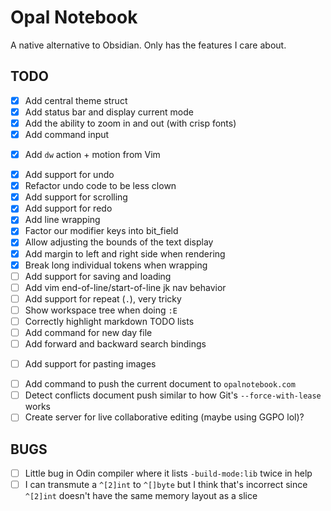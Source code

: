 # Opal Notebook

A native alternative to Obsidian. Only has the features I care about.

## TODO

- [x] Add central theme struct
- [x] Add status bar and display current mode
- [x] Add the ability to zoom in and out (with crisp fonts)
- [x] Add command input
* [x] Add `dw` action + motion from Vim
- [x] Add support for undo
- [x] Refactor undo code to be less clown
- [x] Add support for scrolling
- [x] Add support for redo
- [x] Add line wrapping
- [x] Factor our modifier keys into bit_field
- [x] Allow adjusting the bounds of the text display
- [x] Add margin to left and right side when rendering
- [x] Break long individual tokens when wrapping
- [ ] Add support for saving and loading
- [ ] Add vim end-of-line/start-of-line jk nav behavior
- [ ] Add support for repeat (`.`), very tricky
- [ ] Show workspace tree when doing `:E`
- [ ] Correctly highlight markdown TODO lists
- [ ] Add command for new day file
- [ ] Add forward and backward search bindings
* [ ] Add support for pasting images
- [ ] Add command to push the current document to `opalnotebook.com`
- [ ] Detect conflicts document push similar to how Git's `--force-with-lease` works
- [ ] Create server for live collaborative editing (maybe using GGPO lol)?

## BUGS

- [ ] Little bug in Odin compiler where it lists `-build-mode:lib` twice in help
- [ ] I can transmute a `^[2]int` to `^[]byte` but I think that's incorrect since `^[2]int` doesn't have the same memory layout as a slice
